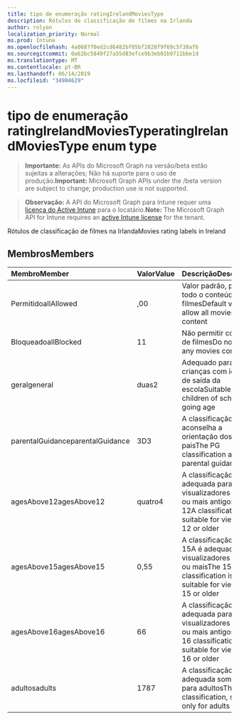 ```yaml
---
title: tipo de enumeração ratingIrelandMoviesType
description: Rótulos de classificação de filmes na Irlanda
author: rolyon
localization_priority: Normal
ms.prod: Intune
ms.openlocfilehash: 4a0687f0ed2cd6482bf05bf2828f9f69c5f38af6
ms.sourcegitcommit: 0a62bc5849f27a55d83efce9b3eb01b9711bbe1d
ms.translationtype: MT
ms.contentlocale: pt-BR
ms.lasthandoff: 06/14/2019
ms.locfileid: "34984629"
---
```

# <a name="ratingirelandmoviestype-enum-type"></a><span data-ttu-id="11f8a-103">tipo de enumeração ratingIrelandMoviesType</span><span class="sxs-lookup"><span data-stu-id="11f8a-103">ratingIrelandMoviesType enum type</span></span>

> <span data-ttu-id="11f8a-104">**Importante:** As APIs do Microsoft Graph na versão/beta estão sujeitas a alterações; Não há suporte para o uso de produção.</span><span class="sxs-lookup"><span data-stu-id="11f8a-104">**Important:** Microsoft Graph APIs under the /beta version are subject to change; production use is not supported.</span></span>

> <span data-ttu-id="11f8a-105">**Observação:** A API do Microsoft Graph para Intune requer uma [licença do Active Intune](https://go.microsoft.com/fwlink/?linkid=839381) para o locatário.</span><span class="sxs-lookup"><span data-stu-id="11f8a-105">**Note:** The Microsoft Graph API for Intune requires an [active Intune license](https://go.microsoft.com/fwlink/?linkid=839381) for the tenant.</span></span>

<span data-ttu-id="11f8a-106">Rótulos de classificação de filmes na Irlanda</span><span class="sxs-lookup"><span data-stu-id="11f8a-106">Movies rating labels in Ireland</span></span>

## <a name="members"></a><span data-ttu-id="11f8a-107">Membros</span><span class="sxs-lookup"><span data-stu-id="11f8a-107">Members</span></span>
|<span data-ttu-id="11f8a-108">Membro</span><span class="sxs-lookup"><span data-stu-id="11f8a-108">Member</span></span>|<span data-ttu-id="11f8a-109">Valor</span><span class="sxs-lookup"><span data-stu-id="11f8a-109">Value</span></span>|<span data-ttu-id="11f8a-110">Descrição</span><span class="sxs-lookup"><span data-stu-id="11f8a-110">Description</span></span>|
|:---|:---|:---|
|<span data-ttu-id="11f8a-111">Permitido</span><span class="sxs-lookup"><span data-stu-id="11f8a-111">allAllowed</span></span>|<span data-ttu-id="11f8a-112">,0</span><span class="sxs-lookup"><span data-stu-id="11f8a-112">0</span></span>|<span data-ttu-id="11f8a-113">Valor padrão, permitir todo o conteúdo de filmes</span><span class="sxs-lookup"><span data-stu-id="11f8a-113">Default value, allow all movies content</span></span>|
|<span data-ttu-id="11f8a-114">Bloqueado</span><span class="sxs-lookup"><span data-stu-id="11f8a-114">allBlocked</span></span>|<span data-ttu-id="11f8a-115">1</span><span class="sxs-lookup"><span data-stu-id="11f8a-115">1</span></span>|<span data-ttu-id="11f8a-116">Não permitir conteúdo de filmes</span><span class="sxs-lookup"><span data-stu-id="11f8a-116">Do not allow any movies content</span></span>|
|<span data-ttu-id="11f8a-117">geral</span><span class="sxs-lookup"><span data-stu-id="11f8a-117">general</span></span>|<span data-ttu-id="11f8a-118">duas</span><span class="sxs-lookup"><span data-stu-id="11f8a-118">2</span></span>|<span data-ttu-id="11f8a-119">Adequado para crianças com idade de saída da escola</span><span class="sxs-lookup"><span data-stu-id="11f8a-119">Suitable for children of school going age</span></span>|
|<span data-ttu-id="11f8a-120">parentalGuidance</span><span class="sxs-lookup"><span data-stu-id="11f8a-120">parentalGuidance</span></span>|<span data-ttu-id="11f8a-121">3D</span><span class="sxs-lookup"><span data-stu-id="11f8a-121">3</span></span>|<span data-ttu-id="11f8a-122">A classificação PG aconselha a orientação dos pais</span><span class="sxs-lookup"><span data-stu-id="11f8a-122">The PG classification advises parental guidance</span></span>|
|<span data-ttu-id="11f8a-123">agesAbove12</span><span class="sxs-lookup"><span data-stu-id="11f8a-123">agesAbove12</span></span>|<span data-ttu-id="11f8a-124">quatro</span><span class="sxs-lookup"><span data-stu-id="11f8a-124">4</span></span>|<span data-ttu-id="11f8a-125">A classificação 12A é adequada para visualizadores de 12 ou mais antigos</span><span class="sxs-lookup"><span data-stu-id="11f8a-125">The 12A classification is suitable for viewers of 12 or older</span></span>|
|<span data-ttu-id="11f8a-126">agesAbove15</span><span class="sxs-lookup"><span data-stu-id="11f8a-126">agesAbove15</span></span>|<span data-ttu-id="11f8a-127">0,5</span><span class="sxs-lookup"><span data-stu-id="11f8a-127">5</span></span>|<span data-ttu-id="11f8a-128">A classificação do 15A é adequada para visualizadores de 15 ou mais</span><span class="sxs-lookup"><span data-stu-id="11f8a-128">The 15A classification is suitable for viewers of 15 or older</span></span>|
|<span data-ttu-id="11f8a-129">agesAbove16</span><span class="sxs-lookup"><span data-stu-id="11f8a-129">agesAbove16</span></span>|<span data-ttu-id="11f8a-130">6</span><span class="sxs-lookup"><span data-stu-id="11f8a-130">6</span></span>|<span data-ttu-id="11f8a-131">A classificação 16 é adequada para visualizadores de 16 ou mais antigos</span><span class="sxs-lookup"><span data-stu-id="11f8a-131">The 16 classification is suitable for viewers of 16 or older</span></span>|
|<span data-ttu-id="11f8a-132">adultos</span><span class="sxs-lookup"><span data-stu-id="11f8a-132">adults</span></span>|<span data-ttu-id="11f8a-133">178</span><span class="sxs-lookup"><span data-stu-id="11f8a-133">7</span></span>|<span data-ttu-id="11f8a-134">A classificação 18, adequada somente para adultos</span><span class="sxs-lookup"><span data-stu-id="11f8a-134">The 18 classification, suitable only for adults</span></span>|





